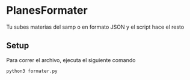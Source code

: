 # PlanesFormater
Tu subes materias del samp o en formato JSON y el script hace el resto

## Setup
Para correr el archivo, ejecuta el siguiente comando
```
python3 formater.py
```

